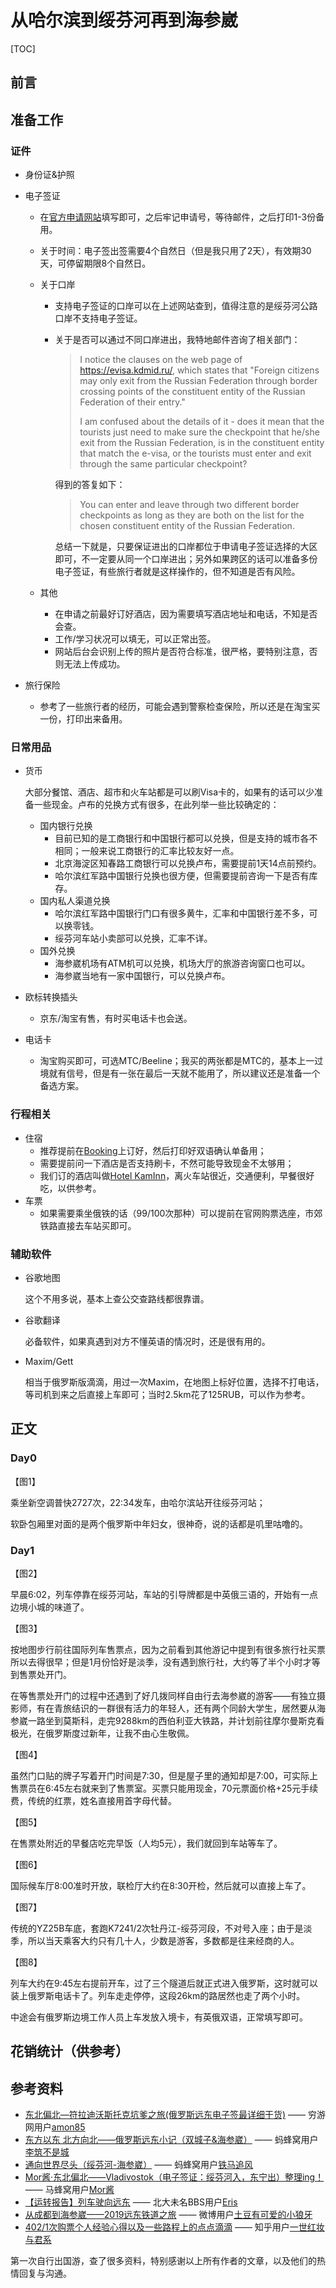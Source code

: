 # 从哈尔滨到绥芬河再到海参崴

[TOC]

## 前言

## 准备工作

### 证件

- 身份证&护照

- 电子签证

  - 在[官方申请网站](<https://evisa.kdmid.ru/>)填写即可，之后牢记申请号，等待邮件，之后打印1-3份备用。

  - 关于时间：电子签出签需要4个自然日（但是我只用了2天），有效期30天，可停留期限8个自然日。

  - 关于口岸

    - 支持电子签证的口岸可以在上述网站查到，值得注意的是绥芬河公路口岸不支持电子签证。

    - 关于是否可以通过不同口岸进出，我特地邮件咨询了相关部门：

      > I notice the clauses on the web page of https://evisa.kdmid.ru/, which states that "Foreign citizens may only exit from the Russian Federation through border crossing points of the constituent entity of the Russian Federation of their entry."
      >
      > I am confused about the details of it - does it mean that the tourists just need to make sure the checkpoint that he/she exit from the Russian Federation, is in the constituent entity that match the e-visa, or the tourists must enter and exit through the same particular checkpoint?

      得到的答复如下：

      > You can enter and leave through two different border checkpoints as long as they are both on the list for the chosen constituent entity of the Russian Federation.

      总结一下就是，只要保证进出的口岸都位于申请电子签证选择的大区即可，不一定要从同一个口岸进出；另外如果跨区的话可以准备多份电子签证，有些旅行者就是这样操作的，但不知道是否有风险。

  - 其他

    - 在申请之前最好订好酒店，因为需要填写酒店地址和电话，不知是否会查。
    - 工作/学习状况可以填无，可以正常出签。
    - 网站后台会识别上传的照片是否符合标准，很严格，要特别注意，否则无法上传成功。

- 旅行保险

  - 参考了一些旅行者的经历，可能会遇到警察检查保险，所以还是在淘宝买一份，打印出来备用。

### 日常用品

- 货币

  大部分餐馆、酒店、超市和火车站都是可以刷Visa卡的，如果有的话可以少准备一些现金。卢布的兑换方式有很多，在此列举一些比较确定的：

  - 国内银行兑换
    - 目前已知的是工商银行和中国银行都可以兑换，但是支持的城市各不相同；一般来说工商银行的汇率比较友好一点。
    - 北京海淀区知春路工商银行可以兑换卢布，需要提前1天14点前预约。
    - 哈尔滨红军路中国银行兑换也很方便，但需要提前咨询一下是否有库存。
  - 国内私人渠道兑换
    - 哈尔滨红军路中国银行门口有很多黄牛，汇率和中国银行差不多，可以换零钱。
    - 绥芬河车站小卖部可以兑换，汇率不详。
  - 国外兑换
    - 海参崴机场有ATM机可以兑换，机场大厅的旅游咨询窗口也可以。
    - 海参崴当地有一家中国银行，可以兑换卢布。

- 欧标转换插头

  - 京东/淘宝有售，有时买电话卡也会送。

- 电话卡

  - 淘宝购买即可，可选MTC/Beeline；我买的两张都是MTC的，基本上一过境就有信号，但是有一张在最后一天就不能用了，所以建议还是准备一个备选方案。

### 行程相关

- 住宿
  - 推荐提前在[Booking](http://booking.com)上订好，然后打印好双语确认单备用；
  - 需要提前问一下酒店是否支持刷卡，不然可能导致现金不太够用；
  - 我们订的酒店叫做[Hotel KamInn](<https://www.booking.com/hotel/ru/otel-kaminn.zh-cn.html>)，离火车站很近，交通便利，早餐很好吃，以供参考。
- 车票
  - 如果需要乘坐俄铁的话（99/100次那种）可以提前在官网购票选座，市郊铁路直接去车站买即可。

### 辅助软件

- 谷歌地图

  这个不用多说，基本上查公交查路线都很靠谱。

- 谷歌翻译

  必备软件，如果真遇到对方不懂英语的情况时，还是很有用的。

- Maxim/Gett

  相当于俄罗斯版滴滴，用过一次Maxim，在地图上标好位置，选择不打电话，等司机到来之后直接上车即可；当时2.5km花了125RUB，可以作为参考。

## 正文

### Day0

【图1】

乘坐新空调普快2727次，22:34发车，由哈尔滨站开往绥芬河站；

软卧包厢里对面的是两个俄罗斯中年妇女，很神奇，说的话都是叽里咕噜的。

### Day1

【图2】

早晨6:02，列车停靠在绥芬河站，车站的引导牌都是中英俄三语的，开始有一点边境小城的味道了。

【图3】

按地图步行前往国际列车售票点，因为之前看到其他游记中提到有很多旅行社买票所以去得很早；但是1月份恰好是淡季，没有遇到旅行社，大约等了半个小时才等到售票处开门。

在等售票处开门的过程中还遇到了好几拨同样自由行去海参崴的游客——有独立摄影师，有在青旅结识的一群很有活力的年轻人，还有两个同龄大学生，居然要从海参崴一路坐到莫斯科，走完9288km的西伯利亚大铁路，并计划前往摩尔曼斯克看极光，在俄罗斯度过新年，让我不由心生敬佩。

【图4】

虽然门口贴的牌子写着开门时间是7:30，但是屋子里的通知却是7:00，可实际上售票员在6:45左右就来到了售票室。买票只能用现金，70元票面价格+25元手续费，传统的红票，姓名直接用首字母代替。

【图5】

在售票处附近的早餐店吃完早饭（人均5元），我们就回到车站等车了。

【图6】

国际候车厅8:00准时开放，联检厅大约在8:30开检，然后就可以直接上车了。

【图7】

传统的YZ25B车底，套跑K7241/2次牡丹江-绥芬河段，不对号入座；由于是淡季，所以当天乘客大约只有几十人，少数是游客，多数都是往来经商的人。

【图8】

列车大约在9:45左右提前开车，过了三个隧道后就正式进入俄罗斯，这时就可以装上俄罗斯电话卡了。列车走走停停，这段26km的路居然也走了两个小时。

中途会有俄罗斯边境工作人员上车发放入境卡，有英俄双语，正常填写即可。



## 花销统计（供参考）

## 参考资料

- [东北偏北—符拉迪沃斯托克坑爹之旅(俄罗斯远东电子签最详细干货)](<https://bbs.qyer.com/thread-2964694-1.html>) —— 穷游网用户[amon85](https://www.qyer.com/u/9945193)
- [东方以东 北方向北——俄罗斯远东小记（双城子&海参崴）](<http://www.mafengwo.cn/i/12128594.html>) —— 蚂蜂窝用户[李筑不是城](http://www.mafengwo.cn/u/93275856.html)
- [通向世界尽头（绥芬河-海参崴）](<http://www.mafengwo.cn/i/8530170.html>) —— 蚂蜂窝用户[铁马追风](http://www.mafengwo.cn/u/48167598.html)
- [Mor酱·东北偏北——Vladivostok（电子签证：绥芬河入，东宁出）整理ing！](<http://www.mafengwo.cn/i/10685054.html>) —— 马蜂窝用户[Mor酱](http://www.mafengwo.cn/u/66846046.html)
- [【运转报告】列车驶向远东](<https://bbs.pku.edu.cn/v2/post-read.php?bid=647&threadid=17413888>) —— 北大未名BBS用户[Eris](https://bbs.pku.edu.cn/v2/user.php?uid=19301)
- [从成都到海参崴——2019远东铁道之旅](<https://weibo.com/ttarticle/p/show?id=2309404404865261502706&dis play=0&retcode=6102>) —— 微博用户[土豆有可爱的小狼牙](https://weibo.com/u/5532761142)
- [402/1次购票个人经验心得以及一些路程上的点点滴滴](<https://zhuanlan.zhihu.com/p/39977359>) —— 知乎用户[一世红妆与君系](https://www.zhihu.com/people/GratiaAir)

第一次自行出国游，查了很多资料，特别感谢以上所有作者的文章，以及他们的热情回复与沟通。